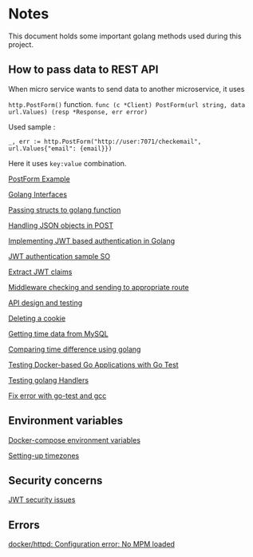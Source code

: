 # Notes

This document holds some important golang methods used during this project.

## How to pass data to REST API

When micro service wants to send data to another microservice, it uses 

`http.PostForm()` function. `func (c *Client) PostForm(url string, data url.Values) (resp *Response, err error)`

Used sample :

`_, err := http.PostForm("http://user:7071/checkemail", url.Values{"email": {email}})`

Here it uses `key:value` combination.

[PostForm Example](https://github.com/solderjs/http-examples/blob/master/go/post-form.go)

[Golang Interfaces](https://medium.com/better-programming/a-real-world-example-of-go-interfaces-98e89b2ddb67)

[Passing structs to golang function](https://stackoverflow.com/questions/29805583/how-can-i-pass-struct-to-function-as-parameter-in-go-lang)

[Handling JSON objects in POST](https://stackoverflow.com/questions/15672556/handling-json-post-request-in-go)

[Implementing JWT based authentication in Golang](https://www.sohamkamani.com/golang/2019-01-01-jwt-authentication/)

[JWT authentication sample SO](https://stackoverflow.com/questions/36236109/go-and-jwt-simple-authentication)

[Extract JWT claims](https://stackoverflow.com/questions/39859244/how-to-extract-the-claims-from-jwt-token)

[Middleware checking and sending to appropriate route](https://stackoverflow.com/questions/48899277/what-is-the-best-way-to-send-back-the-response-from-the-middle-ware-in-golang)

[API design and testing](https://semaphoreci.com/community/tutorials/building-and-testing-a-rest-api-in-go-with-gorilla-mux-and-postgresql)

[Deleting a cookie](https://stackoverflow.com/questions/29499843/how-do-you-delete-a-cookie-with-go-and-http-package)

[Getting time data from MySQL](https://stackoverflow.com/questions/29341590/how-to-parse-time-from-database)

[Comparing time difference using golang](https://stackoverflow.com/questions/40260599/difference-between-two-time-time-objects)

[Testing Docker-based Go Applications with Go Test](https://medium.com/@jmarhee/testing-docker-based-go-applications-with-go-test-and-drone-io-5ae5db7d3bcf)

[Testing golang Handlers](https://blog.questionable.services/article/testing-http-handlers-go/)

[Fix error with go-test and gcc](https://stackoverflow.com/questions/55442155/why-are-go-tests-suddenly-requiring-gcc)

## Environment variables

[Docker-compose environment variables](https://docs.docker.com/compose/environment-variables/)

[Setting-up timezones](https://stackoverflow.com/questions/47498297/docker-compose-container-timezone)

## Security concerns 

[JWT security issues](https://medium.com/swlh/hacking-json-web-tokens-jwts-9122efe91e4a)


## Errors

[docker/httpd: Configuration error: No MPM loaded](https://stackoverflow.com/questions/48525092/docker-httpd-configuration-error-no-mpm-loaded)